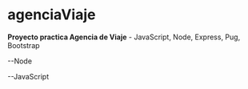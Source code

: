 # agenciaViaje
**Proyecto practica Agencia de Viaje** - JavaScript, Node, Express, Pug, Bootstrap
  
  --Node
  
  --JavaScript
